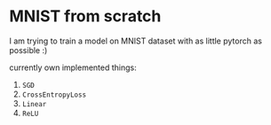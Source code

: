 # MNIST from scratch

I am trying to train a model on MNIST dataset with as little pytorch as possible :)

currently own implemented things:
1. `SGD`
2. `CrossEntropyLoss`
3. `Linear`
4. `ReLU`